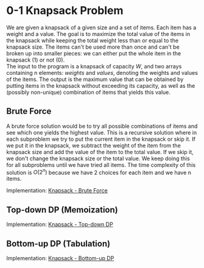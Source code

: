 # 0-1 Knapsack Problem

We are given a knapsack of a given size and a set of items. Each item has a weight and a value. The goal is to maximize the total value of the items in the knapsack while keeping the total weight less than or equal to the knapsack size. The items can't be used more than once and can't be broken up into smaller pieces: we can either put the whole item in the knapsack (1) or not (0).  
The input to the program is a knapsack of capacity $W$, and two arrays containing n elements: $weights$ and $values$, denoting the weights and values of the items. The output is the maximum value that can be obtained by putting items in the knapsack without exceeding its capacity, as well as the (possibly non-unique) combination of items that yields this value.

## Brute Force

A brute force solution would be to try all possible combinations of items and see which one yields the highest value. This is a recursive solution where in each subproblem we try to put the current item in the knapsack or skip it. If we put it in the knapsack, we subtract the weight of the item from the knapsack size and add the value of the item to the total value. If we skip it, we don't change the knapsack size or the total value. We keep doing this for all subproblems until we have tried all items. The time complexity of this solution is $O(2^n)$ because we have 2 choices for each item and we have n items.

Implementation: [Knapsack - Brute Force](https://github.com/pl3onasm/Algorithms/tree/main/algorithms/dynamic-programming/knapsack/knapsack-1.c)

## Top-down DP (Memoization)


Implementation: [Knapsack - Top-down DP](https://github.com/pl3onasm/Algorithms/tree/main/algorithms/dynamic-programming/knapsack/knapsack-2.c)

## Bottom-up DP (Tabulation)


Implementation: [Knapsack - Bottom-up DP](https://github.com/pl3onasm/Algorithms/tree/main/algorithms/dynamic-programming/knapsack/knapsack-3.c)
